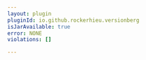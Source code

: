 ```yaml
---
layout: plugin
pluginId: io.github.rockerhieu.versionberg
isJarAvailable: true
error: NONE
violations: []

---
```


